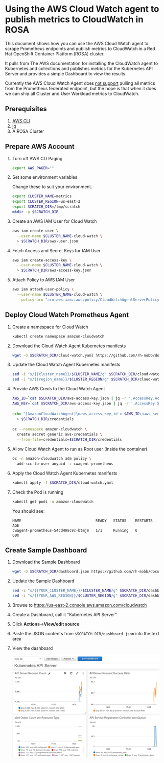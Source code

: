 # Using the AWS Cloud Watch agent to publish metrics to CloudWatch in ROSA

This document shows how you can use the AWS Cloud Watch agent to scrape Prometheus endpoints and publish metrics to CloudWatch in a Red Hat OpenShift Container Platform (ROSA) cluster.

It pulls from The AWS documentation for installing the CloudWatch agent to Kubernetes and collections and publishes metrics for the Kubernetes API Server and provides a simple Dashboard to view the results.

Currently the AWS Cloud Watch Agent does [not support](https://github.com/aws/amazon-cloudwatch-agent/issues/187) pulling all metrics from the Prometheus federated endpoint, but the hope is that when it does we can ship all Cluster and User Workload metrics to CloudWatch.

## Prerequisites

1. [AWS CLI](https://aws.amazon.com/cli/)
1. [jq](https://stedolan.github.io/jq/)
1. A ROSA Cluster

## Prepare AWS Account

1. Turn off AWS CLI Paging

    ```bash
    export AWS_PAGER=""
    ```

1. Set some environment variables

    Change these to suit your environment.

    ```bash
    export CLUSTER_NAME=metrics
    export CLUSTER_REGION=us-east-2
    export SCRATCH_DIR=/tmp/scratch
    mkdir -p $SCRATCH_DIR
    ```

1. Create an AWS IAM User for Cloud Watch

    ```bash
    aws iam create-user \
      --user-name $CLUSTER_NAME-cloud-watch \
      > $SCRATCH_DIR/aws-user.json
    ```

1. Fetch Access and Secret Keys for IAM User

    ```bash
    aws iam create-access-key \
      --user-name $CLUSTER_NAME-cloud-watch \
      > $SCRATCH_DIR/aws-access-key.json
    ```

1. Attach Policy to AWS IAM User

    ```bash
    aws iam attach-user-policy \
      --user-name $CLUSTER_NAME-cloud-watch \
      --policy-arn "arn:aws:iam::aws:policy/CloudWatchAgentServerPolicy"
    ```

## Deploy Cloud Watch Prometheus Agent

1. Create a namespace for Cloud Watch

    ```bash
    kubectl create namespace amazon-cloudwatch
    ```

1. Download the Cloud Watch Agent Kubernetes manifests

    ```bash
    wget -O $SCRATCH_DIR/cloud-watch.yaml https://github.com/rh-mobb/documentation/tree/main/docs/rosa/metrics-to-cloudwatch-agent/cloud-watch.yaml?raw=true
    ```

1. Update the Cloud Watch Agent Kubernetes manifests

    ```bash
    sed -i "s/{{cluster_name}}/$CLUSTER_NAME/g" $SCRATCH_DIR/cloud-watch.yaml
    sed -i "s/{{region_name}}/$CLUSTER_REGION/g" $SCRATCH_DIR/cloud-watch.yaml
    ```

1. Provide AWS Creds to the Cloud Watch Agent

    ```bash
    AWS_ID=`cat $SCRATCH_DIR/aws-access-key.json | jq -r '.AccessKey.AccessKeyId'`
    AWS_KEY=`cat $SCRATCH_DIR/aws-access-key.json | jq -r '.AccessKey.SecretAccessKey'`

    echo "[AmazonCloudWatchAgent]\naws_access_key_id = $AWS_ID\naws_secret_access_key = $AWS_KEY" \
      > $SCRATCH_DIR/credentials

    oc --namespace amazon-cloudwatch \
      create secret generic aws-credentials \
      --from-file=credentials=$SCRATCH_DIR/credentials
    ```

1. Allow Cloud Watch Agent to run as Root user (inside the container)

    ```bash
    oc -n amazon-cloudwatch adm policy \
      add-scc-to-user anyuid -z cwagent-prometheus
    ```

1. Apply the Cloud Watch Agent Kubernetes manifests

    ```bash
    kubectl apply -f $SCRATCH_DIR/cloud-watch.yaml
    ```

1. Check the Pod is running

    ```bash
    kubectl get pods -n amazon-cloudwatch
    ```

    You should see:

    ```
    NAME                                  READY   STATUS    RESTARTS   AGE
    cwagent-prometheus-54cd498c9c-btmjm   1/1     Running   0          60m
    ```

## Create Sample Dashboard

1. Download the Sample Dashboard

    ```bash
    wget -O $SCRATCH_DIR/dashboard.json https://github.com/rh-mobb/documentation/tree/main/docs/rosa/metrics-to-cloudwatch-agent/dashboard.json?raw=true
    ```

1. Update the Sample Dashboard

    ```bash
    sed -i "s/{{YOUR_CLUSTER_NAME}}/$CLUSTER_NAME/g" $SCRATCH_DIR/dashboard.json
    sed -i "s/{{YOUR_AWS_REGION}}/$CLUSTER_REGION/g" $SCRATCH_DIR/dashboard.json
    ```

1. Browse to https://us-east-2.console.aws.amazon.com/cloudwatch

1. Create a Dashboard, call it "Kubernetes API Server"

1. Click **Actions**->**View/edit source**

1. Paste the JSON contents from `$SCRATCH_DIR/dashboard.json` into the text area

1. View the dashboard

    ![Example AWS Dashboard](./dashboard.png)
